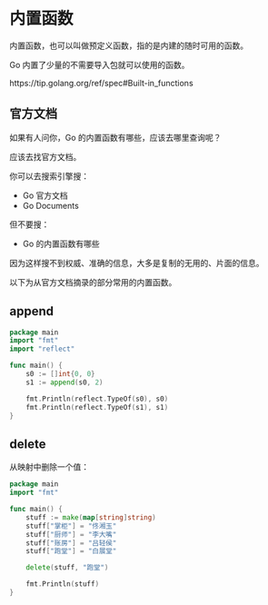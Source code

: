 # 内置函数

内置函数，也可以叫做预定义函数，指的是内建的随时可用的函数。

Go 内置了少量的不需要导入包就可以使用的函数。

<div class="o">https://tip.golang.org/ref/spec#Built-in_functions</div>

## 官方文档

如果有人问你，Go 的内置函数有哪些，应该去哪里查询呢？

应该去找官方文档。

你可以去搜索引擎搜：

- Go 官方文档
- Go Documents

但不要搜：

- Go 的内置函数有哪些

因为这样搜不到权威、准确的信息，大多是复制的无用的、片面的信息。

以下为从官方文档摘录的部分常用的内置函数。

## append

<div class="run"></div>

```go
package main
import "fmt"
import "reflect"

func main() {
    s0 := []int{0, 0}
    s1 := append(s0, 2)

    fmt.Println(reflect.TypeOf(s0), s0)
    fmt.Println(reflect.TypeOf(s1), s1)
}
```

## delete

从映射中删除一个值：

<div class="run"></div>

```go
package main
import "fmt"

func main() {
    stuff := make(map[string]string)
    stuff["掌柜"] = "佟湘玉"
    stuff["厨师"] = "李大嘴"
    stuff["账房"] = "吕轻侯"
    stuff["跑堂"] = "白展堂"

    delete(stuff, "跑堂")

    fmt.Println(stuff)
}
```
